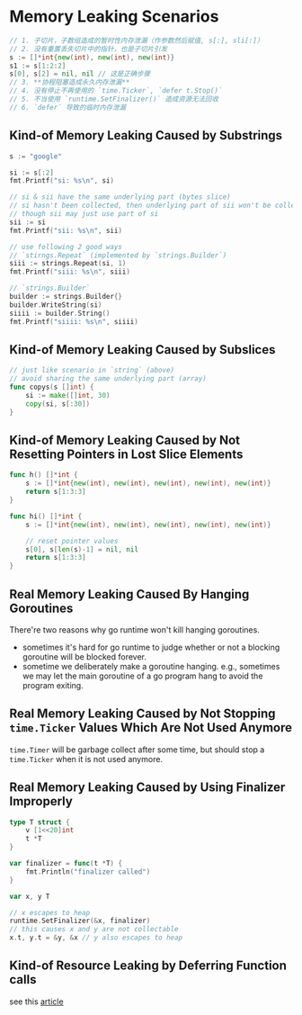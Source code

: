 # Memory Leaking Scenarios

```go
// 1. 子切片，子数组造成的暂时性内存泄漏（作参数然后赋值, s[:], sli[:]）
// 2. 没有重置丢失切片中的指针，也是子切片引发
s := []*int{new(int), new(int), new(int)}
s1 := s[1:2:2]
s[0], s[2] = nil, nil // 这是正确步骤
// 3. **协程阻塞造成永久内存泄漏**
// 4. 没有停止不再使用的 `time.Ticker`, `defer t.Stop()`
// 5. 不当使用 `runtime.SetFinalizer()` 造成资源无法回收
// 6. `defer` 导致的临时内存泄漏
```

## Kind-of Memory Leaking Caused by Substrings

```go
s := "google"

si := s[:2]
fmt.Printf("si: %s\n", si)

// si & sii have the same underlying part (bytes slice)
// si hasn't been collected, then underlying part of sii won't be collected 
// though sii may just use part of si
sii := si
fmt.Printf("sii: %s\n", sii)

// use following 2 good ways
// `stirngs.Repeat` (implemented by `strings.Builder`)
siii := strings.Repeat(si, 1)
fmt.Printf("siii: %s\n", siii)

// `strings.Builder`
builder := strings.Builder{}
builder.WriteString(si)
siiii := builder.String()
fmt.Printf("siiii: %s\n", siiii)
```

## Kind-of Memory Leaking Caused by Subslices

```go
// just like scenario in `string` (above)
// avoid sharing the same underlying part (array)
func copys(s []int) {
    si := make([]int, 30)
    copy(si, s[:30])
}
```

## Kind-of Memory Leaking Caused by Not Resetting Pointers in Lost Slice Elements

```go
func h() []*int {
    s := []*int{new(int), new(int), new(int), new(int), new(int)}
    return s[1:3:3]
}

func hi() []*int {
    s := []*int{new(int), new(int), new(int), new(int), new(int)}

    // reset pointer values
    s[0], s[len(s)-1] = nil, nil
    return s[1:3:3]
}
```


## Real Memory Leaking Caused By Hanging Goroutines

There're two reasons why go runtime won't kill hanging goroutines.
+ sometimes it's hard for go runtime to judge whether or not a blocking goroutine will be blocked forever.
+ sometime we deliberately make a goroutine hanging. e.g., sometimes we may let the main goroutine of a go program hang to avoid the program exiting.

## Real Memory Leaking Caused by Not Stopping `time.Ticker` Values Which Are Not Used Anymore

`time.Timer` will be garbage collect after some time, but should stop a `time.Ticker` when it is not used anymore.

## Real Memory Leaking Caused by Using Finalizer Improperly

```go
type T struct {
    v [1<<20]int
    t *T
}

var finalizer = func(t *T) {
    fmt.Println("finalizer called")
}

var x, y T

// x escapes to heap
runtime.SetFinalizer(&x, finalizer)
// this causes x and y are not collectable
x.t, y.t = &y, &x // y also escapes to heap
```

## Kind-of Resource Leaking by Deferring Function calls

see this [article](https://go101.org/article/defer-more.html#kind-of-resource-leaking)
